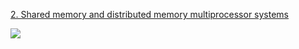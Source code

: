 
[2. Shared memory and distributed memory multiprocessor systems](https://edux.pjwstk.edu.pl/mat/264/lec/main119.html)

![](https://edux.pjwstk.edu.pl/mat/264/lec/ark16/Image8182.gif)

